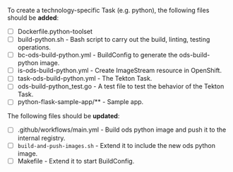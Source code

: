 To create a technology-specific Task (e.g. python), the following files should be **added**:

- [ ] Dockerfile.python-toolset
- [ ] build-python.sh - Bash script to carry out the build, linting, testing operations. 
- [ ] bc-ods-build-python.yml - BuildConfig to generate the ods-build-python image.
- [ ] is-ods-build-python.yml - Create ImageStream resource in OpenShift.
- [ ] task-ods-build-python.yml - The Tekton Task.
- [ ] ods-build-python_test.go - A test file to test the behavior of the Tekton Task.
- [ ] python-flask-sample-app/** - Sample app.

The following files should be **updated**:

- [ ] .github/workflows/main.yml - Build ods python image and push it to the internal registry.
- [ ] `build-and-push-images.sh` - Extend it to include the new ods python image.
- [ ] Makefile - Extend it to start BuildConfig.
